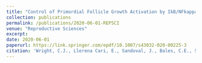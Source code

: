 ```yaml
---
title: "Control of Primordial Follicle Growth Activation by IkB/NFkappaB Signaling."
collection: publications
permalink: /publications/2020-06-01-REPSCI
venue: "Reproductive Sciences"
excerpt:
date: 2020-06-01
paperurl: https://link.springer.com/epdf/10.1007/s43032-020-00225-3
citation: 'Wright, C.J., Llerena Cari, E., Sandoval, J., Bales, C.E., Sam, P.K., Kallen, A., Polotsky, A., Johnson, J. Control of Primordial Follicle Growth Activation by IkB/NFkB Signaling. <i>Manuscript in press, Reproductive Sciences</i>'
---
```

